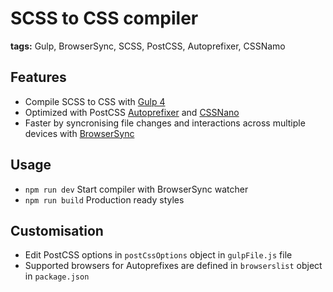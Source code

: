 # SCSS to CSS compiler

**tags:** Gulp, BrowserSync, SCSS, PostCSS, Autoprefixer, CSSNamo

## Features

- Compile SCSS to CSS with [Gulp 4](https://gulpjs.com/)
- Optimized with PostCSS [Autoprefixer](https://github.com/postcss/autoprefixer) and [CSSNano](https://cssnano.co)
- Faster by syncronising file changes and interactions across multiple devices with [BrowserSync](https://browsersync.io/)

## Usage

- `npm run dev` Start compiler with BrowserSync watcher
- `npm run build` Production ready styles

## Customisation

- Edit PostCSS options in `postCssOptions` object in `gulpFile.js` file
- Supported browsers for Autoprefixes are defined in `browserslist` object in `package.json`
